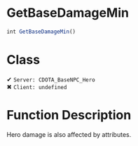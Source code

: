 # GetBaseDamageMin
```js	
int GetBaseDamageMin()
```
# Class
✔ `Server: CDOTA_BaseNPC_Hero`  
✖ `Client: undefined`  

# Function Description
Hero damage is also affected by attributes.
